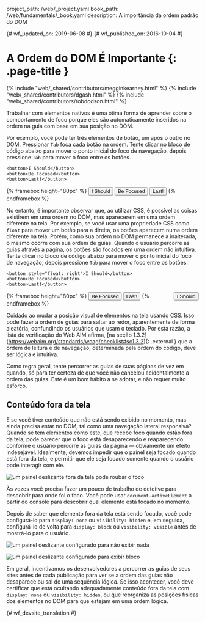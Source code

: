 project_path: /web/_project.yaml
book_path: /web/fundamentals/_book.yaml
description: A importância da ordem padrão do DOM


{# wf_updated_on: 2019-06-08 #}
{# wf_published_on: 2016-10-04 #}

# A Ordem do DOM É Importante {: .page-title }

{% include "web/_shared/contributors/megginkearney.html" %}
{% include "web/_shared/contributors/dgash.html" %}
{% include "web/_shared/contributors/robdodson.html" %}



Trabalhar com elementos nativos é uma ótima forma de aprender sobre o comportamento de foco
porque eles são automaticamente inseridos na ordem na guia com base
em sua posição no DOM.

Por exemplo, você pode ter três elementos de botão, um após o outro no
DOM. Pressionar `Tab` foca cada botão na ordem. Tente clicar no bloco de código
abaixo para mover o ponto inicial do foco de navegação, depois pressione `Tab` para mover o foco
entre os botões.

    <button>I Should</button>
    <button>Be Focused</button>
    <button>Last!</button>

{% framebox height="80px" %}
<button>I Should</button>
<button>Be Focused</button>
<button>Last!</button>
{% endframebox %}

No entanto, é importante observar que, ao utilizar CSS, é possível as coisas
existirem em uma ordem no DOM, mas aparecerem em uma ordem diferente na tela. Por exemplo,
se você usar uma propriedade CSS como `float` para mover um botão para a direita,
os botões aparecem numa ordem diferente na tela. Porém, como sua ordem no
DOM permanece a inalterada, o mesmo ocorre com sua ordem de guias. Quando o usuário percorre as
guias através a página, os botões são focados em uma ordem não intuitiva. Tente clicar no
bloco de código abaixo para mover o ponto inicial do foco de navegação, depois pressione `Tab` para
mover o foco entre os botões.

    <button style="float: right">I Should</button>
    <button>Be Focused</button>
    <button>Last!</button>

{% framebox height="80px" %}
<button style="float: right;">I Should</button>
<button>Be Focused</button>
<button>Last!</button>
{% endframebox %}

Cuidado ao mudar a posição visual de elementos na tela usando CSS.
Isso pode fazer a ordem de guias para saltar ao redor, aparentemente de forma aleatória, confundindo
os usuários que usam o teclado. Por esta razão, a lista de verificação do Web AIM afirma,
[na seção 1.3.2] (https://webaim.org/standards/wcag/checklist#sc1.3.2){: .external }
que a ordem de leitura e de navegação, determinada pela ordem do código, deve ser
lógica e intuitiva.

Como regra geral, tente percorrer as guias de suas páginas de vez em quando, só
para ter certeza de que você não cancelou acidentalmente a ordem das guias. Este é um bom hábito a se adotar,
e não requer muito esforço.

## Conteúdo fora da tela
E se você tiver conteúdo que não está sendo exibido no momento, mas ainda precisa estar
no DOM, tal como uma navegação lateral responsiva? Quando se tem elementos como este, que
recebe foco quando estão fora da tela, pode parecer que o foco está
desaparecendo e reaparecendo conforme o usuário percorre as guias da página &mdash; obviamente
um efeito indesejável. Idealmente, devemos impedir que o painel seja
focado quando está fora da tela, e permitir que ele seja focado somente quando o usuário pode
interagir com ele.

![um painel deslizante fora da tela pode roubar o foco](imgs/slide-in-panel.png)

Às vezes você precisa fazer um pouco de trabalho de detetive para descobrir
para onde foi o foco. Você pode usar `document.activeElement` a partir do console para descobrir qual
elemento está focado no momento.

Depois de saber que elemento fora da tela está sendo focado, você pode configurá-lo para
`display: none` ou `visibility: hidden` e, em seguida, configurá-lo de volta para `display:
block` ou `visibility: visible` antes de mostrá-lo para o usuário.

![um painel deslizante configurado para não exibir nada](imgs/slide-in-panel2.png)

![um painel deslizante configurado para exibir bloco](imgs/slide-in-panel3.png)

Em geral, incentivamos os desenvolvedores a percorrer as guias de seus sites antes
de cada publicação para ver se a ordem das guias não desaparece ou sai de uma
sequência lógica. Se isso acontecer, você deve certificar que está ocultando adequadamente
 conteúdo fora da tela com `display: none` ou `visibility: hidden`, ou que
 reorganiza as posições físicas dos elementos no DOM para que estejam em
uma ordem lógica.


{# wf_devsite_translation #}
